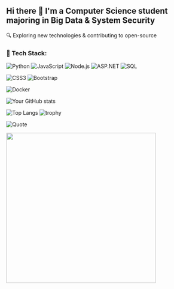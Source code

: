 ## Hi there 👋 I'm a Computer Science student majoring in Big Data & System Security

🔍 Exploring new technologies & contributing to open-source


### 🚀 Tech Stack:

![Python](https://img.shields.io/badge/Python-3776AB?style=for-the-badge&logo=python&logoColor=white)
![JavaScript](https://img.shields.io/badge/JavaScript-F7DF1E?style=for-the-badge&logo=javascript&logoColor=black)
![Node.js](https://img.shields.io/badge/Node.js-339933?style=for-the-badge&logo=nodedotjs&logoColor=white)
![ASP.NET](https://img.shields.io/badge/ASP.NET-5C2D91?style=for-the-badge&logo=.net&logoColor=white)
![SQL](https://img.shields.io/badge/SQL-CC2927?style=for-the-badge&logo=microsoftsqlserver&logoColor=white)

![CSS3](https://img.shields.io/badge/CSS3-1572B6?style=for-the-badge&logo=css3&logoColor=white)
![Bootstrap](https://img.shields.io/badge/Bootstrap-7952B3?style=for-the-badge&logo=bootstrap&logoColor=white)

![Docker](https://img.shields.io/badge/Docker-2496ED?style=for-the-badge&logo=docker&logoColor=white)


![Your GitHub stats](https://github-readme-stats.vercel.app/api?username=kahmengg&show_icons=true&theme=tokyonight)

![Top Langs](https://github-readme-stats.vercel.app/api/top-langs/?username=kahmengg&layout=compact&theme=tokyonight&hide=html,css&langs_count=8)
![trophy](https://github-profile-trophy.vercel.app/?username=kahmengg&theme=darkhub)

![Quote](https://quotes-github-readme.vercel.app/api?type=horizontal&theme=tokyonight)

<img src="https://media.giphy.com/media/xT9IgG50Fb7Mi0prBC/giphy.gif" width="400"/>

<!--
**kahmengg/kahmengg** is a ✨ _special_ ✨ repository because its `README.md` (this file) appears on your GitHub profile.

Here are some ideas to get you started:

- 🔭 I’m currently working on ...
- 🌱 I’m currently learning ...
- 👯 I’m looking to collaborate on ...
- 🤔 I’m looking for help with ...
- 💬 Ask me about ...
- 📫 How to reach me: ...
- 😄 Pronouns: ...
- ⚡ Fun fact: ...
-->
